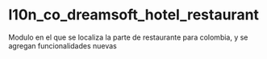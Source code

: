# l10n_co_dreamsoft_hotel_restaurant
Modulo en el que se localiza la parte de restaurante para colombia, y se agregan funcionalidades nuevas
